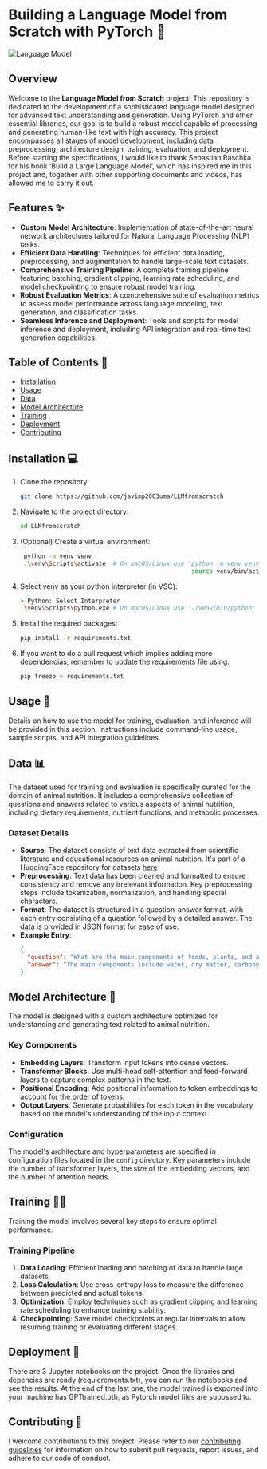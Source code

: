 # Building a Language Model from Scratch with PyTorch 🚀

![Language Model](https://c6140bba-5c2d-4e7d-a82a-e7f61c4f4b4e.s3.ap-southeast-2.amazonaws.com/blog/7/AI+Brain.jpeg)

## Overview

Welcome to the **Language Model from Scratch** project! This repository is dedicated to the development of a sophisticated language model designed for advanced text understanding and generation. Using PyTorch and other essential libraries, our goal is to build a robust model capable of processing and generating human-like text with high accuracy. This project encompasses all stages of model development, including data preprocessing, architecture design, training, evaluation, and deployment. Before starting the specifications, I would like to thank Sebastian Raschka for his book ‘Build a Large Language Model’, which has inspired me in this project and, together with other supporting documents and videos, has allowed me to carry it out.

## Features ✨

- **Custom Model Architecture**: Implementation of state-of-the-art neural network architectures tailored for Natural Language Processing (NLP) tasks.
- **Efficient Data Handling**: Techniques for efficient data loading, preprocessing, and augmentation to handle large-scale text datasets.
- **Comprehensive Training Pipeline**: A complete training pipeline featuring batching, gradient clipping, learning rate scheduling, and model checkpointing to ensure robust model training.
- **Robust Evaluation Metrics**: A comprehensive suite of evaluation metrics to assess model performance across language modeling, text generation, and classification tasks.
- **Seamless Inference and Deployment**: Tools and scripts for model inference and deployment, including API integration and real-time text generation capabilities.

## Table of Contents 📑

- [Installation](#installation)
- [Usage](#usage)
- [Data](#data)
- [Model Architecture](#model-architecture)
- [Training](#training)
- [Deployment](#deployment)
- [Contributing](#contributing)

## Installation 💻

1. Clone the repository:
   
    ```sh
    git clone https://github.com/javimp2003uma/LLMfromscratch
    ```
3. Navigate to the project directory:
   
    ```sh
    cd LLMfromscratch
    ```
6. (Optional) Create a virtual environment:

   ```sh
    python -m venv venv
    .\venv\Scripts\activate  # On macOS/Linux use 'python -m venv venv
                                                   source venv/bin/activate'
    ```

5. Select venv as your python interpreter (in VSC):
   
    ```sh
    > Python: Select Interpreter
    .\venv\Scripts\python.exe # On macOS/Linux use './venv/bin/python'
    ```
8. Install the required packages:
   
    ```sh
    pip install -r requirements.txt
    ```

7. If you want to do a pull request which implies adding more dependencias, remember to update the requirements file using:
   
    ```sh
    pip freeze > requirements.txt
    ```

## Usage 📜

Details on how to use the model for training, evaluation, and inference will be provided in this section. Instructions include command-line usage, sample scripts, and API integration guidelines.

## Data 📊

The dataset used for training and evaluation is specifically curated for the domain of animal nutrition. It includes a comprehensive collection of questions and answers related to various aspects of animal nutrition, including dietary requirements, nutrient functions, and metabolic processes.

### Dataset Details

- **Source**: The dataset consists of text data extracted from scientific literature and educational resources on animal nutrition. It's part of a HuggingFace repository for datasets [here](https://huggingface.co/datasets/A2H0H0R1/Animal-nutrition)
- **Preprocessing**: Text data has been cleaned and formatted to ensure consistency and remove any irrelevant information. Key preprocessing steps include tokenization, normalization, and handling special characters.
- **Format**: The dataset is structured in a question-answer format, with each entry consisting of a question followed by a detailed answer. The data is provided in JSON format for ease of use.
- **Example Entry**:
    ```json
    {
      "question": "What are the main components of foods, plants, and animals?",
      "answer": "The main components include water, dry matter, carbohydrates, lipids, proteins, nucleic acids, organic acids, vitamins, and minerals."
    }
    ```

## Model Architecture 🧠

The model is designed with a custom architecture optimized for understanding and generating text related to animal nutrition. 

### Key Components

- **Embedding Layers**: Transform input tokens into dense vectors.
- **Transformer Blocks**: Use multi-head self-attention and feed-forward layers to capture complex patterns in the text.
- **Positional Encoding**: Add positional information to token embeddings to account for the order of tokens.
- **Output Layers**: Generate probabilities for each token in the vocabulary based on the model's understanding of the input context.

### Configuration

The model's architecture and hyperparameters are specified in configuration files located in the `config` directory. Key parameters include the number of transformer layers, the size of the embedding vectors, and the number of attention heads.

## Training 🏋️‍♀️

Training the model involves several key steps to ensure optimal performance.

### Training Pipeline

1. **Data Loading**: Efficient loading and batching of data to handle large datasets.
2. **Loss Calculation**: Use cross-entropy loss to measure the difference between predicted and actual tokens.
3. **Optimization**: Employ techniques such as gradient clipping and learning rate scheduling to enhance training stability.
4. **Checkpointing**: Save model checkpoints at regular intervals to allow resuming training or evaluating different stages.

## Deployment 🚀

There are 3 Jupyter notebooks on the project. Once the libraries and depencies are ready (requierements.txt), you can run the notebooks and see the results. At the end of the last one, the model trained is exported into your machine has GPTtrained.pth, as Pytorch model files are supossed to.

## Contributing 🤝

I welcome contributions to this project! Please refer to our [contributing guidelines](CONTRIBUTING.md) for information on how to submit pull requests, report issues, and adhere to our code of conduct.
